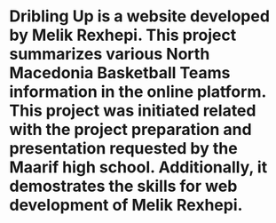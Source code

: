 # Dribling Up is a website developed by Melik Rexhepi. This project summarizes various North Macedonia Basketball Teams information in the online platform. This project was initiated related with the project preparation and presentation requested by the Maarif high school. Additionally, it demostrates the skills for web development of Melik Rexhepi.

